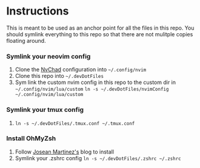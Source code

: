 # Instructions
This is meant to be used as an anchor point for all the files in this repo. You should symlink everything to this repo so that there are not mulitple copies floating around.

### Symlink your neovim config

1. Clone the [NvChad](https://github.com/NvChad/NvChad) configuration into `~/.config/nvim` 
1. Clone this repo into `~/.devDotFiles`
1. Sym link the custom nvim config in this repo to the custom dir in `~/.config/nvim/lua/custom`
`ln -s ~/.devDotFiles/nvimConfig ~/.config/nvim/lua/custom`

### Symlink your tmux config
1. `ln -s ~/.devDotFiles/.tmux.conf ~/.tmux.conf`

### Install OhMyZsh

1. Follow [Josean Martinez's](https://www.josean.com/posts/terminal-setup) blog to install 
1. Symlink your .zshrc config `ln -s ~/.devDotFiles/.zshrc ~/.zshrc`

